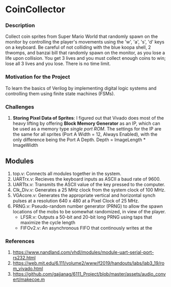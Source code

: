 # CoinCollector

### Description
Collect coin sprites from Super Mario World that randomly spawn on the monitor by controlling the player's movements using the 'w', 'a', 's', 'd' keys on a keyboard. 
Be careful of not colliding with the blue koopa shell, 2 thwomps, and banzai bill that randomly spawn on the monitor, as you lose a life upon collision. You get 3 lives and you must collect enough coins to win; lose all 3 lives and you lose. There is no time limit.

### Motivation for the Project
To learn the basics of Verilog by implementing digital logic systems and controlling them using finite state machines (FSMs). 

### Challenges
1.   **Storing Pixel Data of Sprites**: I figured out that Vivado does most of the heavy lifting by offering **Block Memory Generator** as an IP, which can be used as a memory type *single port ROM*. The settings for the IP are the same for all sprites (Port A Width = 12, Always Enabled), with the only difference being the Port A Depth. Depth = ImageLength * ImageWidth 



## Modules
1.  top.v: Connects all modules together in the system.
2.  UARTrx.v: Recieves the keyboard inputs as ASCII a baud rate of 9600.
3.  UARTtx.v: Transmits the ASCII value of the key pressed to the computer.
4.  Clk_Div.v: Generates a 25 MHz clock from the system clock of 100 MHz.
5.  VGAcore.v: Generates the appropriate vertical and horizontal synch pulses at a resolution 640 x 480 at a Pixel Clock of 25 MHz.
6.  PRNG.v: Pseudo-random number generator (PRNG) to allow the spawn locations of the mobs to be somewhat randomized, in view of the player.  
    - LFSR.v: Outputs a 50-bit and 20-bit long PRNG using taps that maximize the cycle length
    - FIFOv2.v: An asynchronous FIFO that continously writes at the 


### References
1.  https://www.nandland.com/vhdl/modules/module-uart-serial-port-rs232.html
2.  https://web.mit.edu/6.111/volume2/www/f2019/handouts/labs/lab3_19/rom_vivado.html
3.  https://github.com/gajjanag/6111_Project/blob/master/assets/audio_convert/makecoe.m
